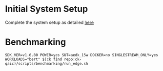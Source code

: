 # Initial System Setup 
Complete the system setup as detailed [here](https://github.com/krai/ck-qaic/blob/main/script/setup.aedk/README.md)

# Benchmarking 
``` 
SDK_VER=v1.6.80 POWER=yes SUT=aedk_15w DOCKER=no SINGLESTREAM_ONLY=yes  WORKLOADS="bert" $(ck find repo:ck-qaic)/scripts/benchmarking/run_edge.sh  
```